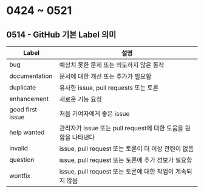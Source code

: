 # 0424 ~ 0521

## 0514 - GitHub 기본 Label 의미
| Label            | 설명                                                           |
| ---------------- | -------------------------------------------------------------- |
| bug              | 예상치 못한 문제 또는 의도하지 않은 동작                       |
| documentation    | 문서에 대한 개선 또는 추가가 필요함                            |
| duplicate        | 유사한 issue, pull requests 또는 토론                          |
| enhancement      | 새로운 기능 요청                                               |
| good first issue | 처음 기여자에게 좋은 issue                                     |
| help wanted      | 관리자가 issue 또는 pull request에 대한 도움을 원함을 나타낸다 |
| invalid          | issue, pull request 또는 토론이 더 이상 관련이 없음            |
| question         | issue, pull request 또는 토론에 추가 정보가 필요함             |
| wontfix          | issue, pull request 또는 토론에 대한 작업이 계속되지 않음      |